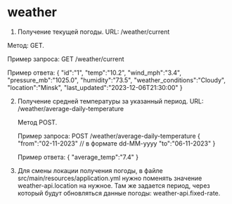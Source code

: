 # weather

1. Получение текущей погоды.
  URL: /weather/current
  
  Метод: GET.
  
  Пример запроса:
  GET /weather/current
  
  Пример ответа:
  {
    "id":"1",
    "temp":"10.2",
    "wind_mph":"3.4",
    "pressure_mb":"1025.0",
    "humidity":"73.5",
    "weather_conditions":"Cloudy",
    "location":"Minsk",
    "last_updated":"2023-12-06T21:30:00"
  }

2. Получение средней температуры за указанный период.
   URL: /weather/average-daily-temperature

   Метод POST.

   Пример запроса:
   POST /weather/average-daily-temperature
   {
     "from":"02-11-2023" // в формате dd-MM-yyyy
     "to":"06-11-2023" 
   }

   Пример ответа:
   {
     "average_temp":"7.4"
   }

3. Для смены локации получения погоды, в файле src/main/resources/application.yml
   нужно поменять значение weather-api.location на нужное.
   Там же задается период, через который будут обновляться данные погоды: weather-api.fixed-rate.
   
